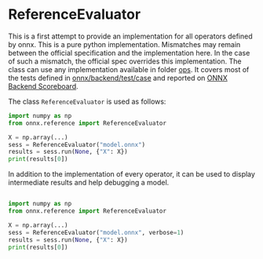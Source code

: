 <!--
Copyright (c) ONNX Project Contributors

SPDX-License-Identifier: Apache-2.0
-->

# ReferenceEvaluator

This is a first attempt to provide an implementation for all operators
defined by onnx. This is a pure python implementation.
Mismatches may remain between the official specification and the implementation here.
In the case of such a mismatch, the official spec overrides this implementation.
The class can use any implementation available in folder
[ops](https://github.com/onnx/onnx/tree/main/onnx/reference/ops).
It covers most of the tests defined in
[onnx/backend/test/case](https://github.com/onnx/onnx/tree/main/onnx/backend/test/case)
and reported on [ONNX Backend Scoreboard](http://onnx.ai/backend-scoreboard/).

The class `ReferenceEvaluator` is used as follows:

```python
import numpy as np
from onnx.reference import ReferenceEvaluator

X = np.array(...)
sess = ReferenceEvaluator("model.onnx")
results = sess.run(None, {"X": X})
print(results[0])
```

In addition to the implementation of every operator, it can be used
to display intermediate results and help debugging a model.

```python

import numpy as np
from onnx.reference import ReferenceEvaluator

X = np.array(...)
sess = ReferenceEvaluator("model.onnx", verbose=1)
results = sess.run(None, {"X": X})
print(results[0])
```
